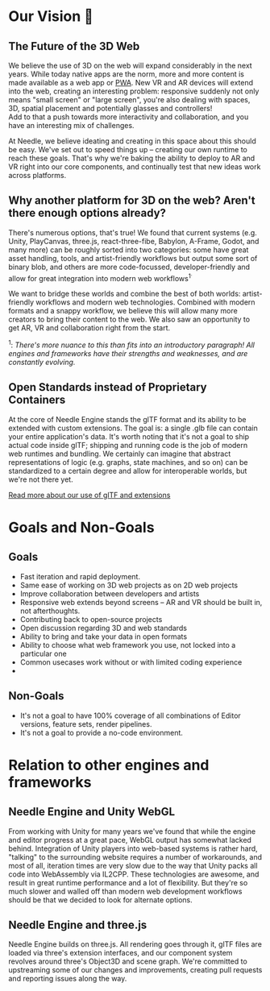 # Our Vision 🔮

## The Future of the 3D Web

We believe the use of 3D on the web will expand considerably in the next years. While today native apps are the norm, more and more content is made available as a web app or [PWA](https://web.dev/progressive-web-apps/).  New VR and AR devices will extend into the web, creating an interesting problem: responsive suddenly not only means  "small screen" or "large screen", you're also dealing with spaces, 3D, spatial placement and potentially glasses and controllers!  
Add to that a push towards more interactivity and collaboration, and you have an interesting mix of challenges.  

At Needle, we believe ideating and creating in this space about this should be easy. We've set out to speed things up – creating our own runtime to reach these goals. That's why we're baking the ability to deploy to AR and VR right into our core components, and continually test that new ideas work across platforms. 

## Why another platform for 3D on the web? Aren't there enough options already?

There's numerous options, that's true! We found that current systems (e.g. Unity, PlayCanvas, three.js, react-three-fibe, Babylon, A-Frame, Godot, and many more) can be roughly sorted into two categories: some have great asset handling, tools, and artist-friendly workflows but output some sort of binary blob, and others are more code-focussed, developer-friendly and allow for great integration into modern web workflows<sup>1<sup>.  

We want to bridge these worlds and combine the best of both worlds: artist-friendly workflows and modern web technologies. Combined with modern formats and a snappy workflow, we believe this will allow many more creators to bring their content to the web. We also saw an opportunity to get AR, VR and collaboration right from the start.  
  
<sup>1</sup>: _There's more nuance to this than fits into an introductory paragraph! All engines and frameworks have their strengths and weaknesses, and are constantly evolving._
  
## Open Standards instead of Proprietary Containers

At the core of Needle Engine stands the glTF format and its ability to be extended with custom extensions. The goal is: a single .glb file can contain your entire application's data. It's worth noting that it's not a goal to ship actual code inside glTF; shipping and running code is the job of modern web runtimes and bundling. We certainly can imagine that abstract representations of logic (e.g. graphs, state machines, and so on) can be standardized to a certain degree and allow for interoperable worlds, but we're not there yet.  
  
[Read more about our use of glTF and extensions](./technical-overview.md)
  
# Goals and Non-Goals

## Goals
- Fast iteration and rapid deployment.
- Same ease of working on 3D web projects as on 2D web projects
- Improve collaboration between developers and artists
- Responsive web extends beyond screens – AR and VR should be built in, not afterthoughts.
- Contributing back to open-source projects
- Open discussion regarding 3D and web standards
- Ability to bring and take your data in open formats
- Ability to choose what web framework you use, not locked into a particular one
- Common usecases work without or with limited coding experience
- 
## Non-Goals
- It's not a goal to have 100% coverage of all combinations of Editor versions, feature sets, render pipelines.
- It's not a goal to provide a no-code environment.
  
# Relation to other engines and frameworks  

## Needle Engine and Unity WebGL

From working with Unity for many years we've found that while the engine and editor progress at a great pace, WebGL output has somewhat lacked behind. Integration of Unity players into web-based systems is rather hard, "talking" to the surrounding website requires a number of workarounds, and most of all, iteration times are very slow due to the way that Unity packs all code into WebAssembly via IL2CPP. These technologies are awesome, and result in great runtime performance and a lot of flexibility. But they're so much slower and walled off than modern web development workflows should be that we decided to look for alternate options.  

## Needle Engine and three.js

Needle Engine builds on three.js. All rendering goes through it, glTF files are loaded via three's extension interfaces, and our component system revolves around three's Object3D and scene graph. We're committed to upstreaming some of our changes and improvements, creating pull requests and reporting issues along the way.  
